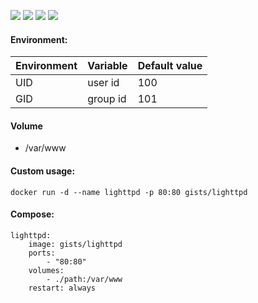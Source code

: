 ![](https://img.shields.io/badge/Lighttpd-1.4.39-brightgreen.svg) ![](https://img.shields.io/badge/debian:7.11-slim-brightgreen.svg) ![](https://img.shields.io/docker/stars/gists/lighttpd.svg) ![](https://img.shields.io/docker/pulls/gists/lighttpd.svg)

#### Environment:

| Environment | Variable | Default value |
|-------------|----------|---------------|
| UID         | user id  | 100           |
| GID         | group id | 101           |

#### Volume

- /var/www

#### Custom usage:

    docker run -d --name lighttpd -p 80:80 gists/lighttpd

#### Compose:

```
lighttpd:
    image: gists/lighttpd
    ports:
        - "80:80"
    volumes:
        - ./path:/var/www
    restart: always
```
